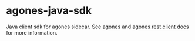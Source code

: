 # agones-java-sdk

Java client sdk for agones sidecar. See [agones]() and [agones rest client docs](https://agones.dev/site/docs/guides/client-sdks/rest/)
 for more information.